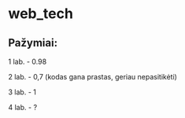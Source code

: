 # web_tech

## Pažymiai:

1 lab. - 0.98

2 lab. - 0,7 (kodas gana prastas, geriau nepasitikėti)

3 lab. - 1 

4 lab. - ?
